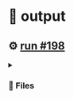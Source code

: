 # 📝  output 

## ⚙️ [run #198](https://github.com/jwenerd/ytm-dl/actions/runs/7625922539)

<details>

<summary>

### 📁 Files

</summary>

|                                                                       |lines|size|bytes |
|-----------------------------------------------------------------------|-----|----|------|
|[`output/library_subscriptions.csv` ](output/library_subscriptions.csv)|67   |4.0K|2635  |
|[`output/library_songs.csv` ](output/library_songs.csv)                |2744 |232K|235701|
|[`output/library_artists.csv` ](output/library_artists.csv)            |2000 |92K |90676 |
|[`output/library_albums.csv` ](output/library_albums.csv)              |932  |64K |65018 |
|[`output/history.csv` ](output/history.csv)                            |1078 |104K|106371|
|[`output/liked_songs.csv` ](output/liked_songs.csv)                    |1419 |124K|123030|

</details>